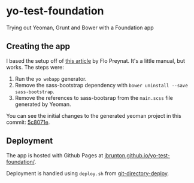 yo-test-foundation
==================

Trying out Yeoman, Grunt and Bower with a Foundation app

## Creating the app

I based the setup off of [this article](http://shoogledesigns.com/blog/blog/2013/08/02/speed-up-your-css-framework-install-with-yeoman/) by Flo Preynat.  It's a little manual, but works.  The steps were:

1. Run the ```yo webapp``` generator.
2. Remove the sass-bootstrap dependency with ```bower uninstall --save sass-bootstrap```.
3. Remove the references to sass-bootsrap from the ```main.scss``` file generated by Yeoman.

You can see the initial changes to the generated yeoman project in this commit: [5c8071e](https://github.com/jbrunton/yo-test-foundation/commit/5c8071ed21dcefc2bf7e91810062688b80a12686).

## Deployment

The app is hosted with Github Pages at [jbrunton.github.io/yo-test-foundation/](http://jbrunton.github.io/yo-test-foundation/).

Deployment is handled using ```deploy.sh``` from [git-directory-deploy](https://github.com/X1011/git-directory-deploy).
